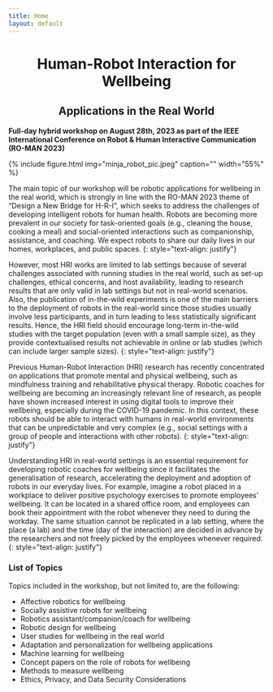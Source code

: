 ```yaml
---
title: Home
layout: default
---
```


<h1 style="text-align: center;"> Human-Robot Interaction for Wellbeing </h1>
<h2 style="text-align: center;">  Applications in the Real World </h2>

**Full-day hybrid workshop on August 28th, 2023 as part of the IEEE International Conference on Robot & Human Interactive Communication (RO-MAN 2023)**

{% include figure.html img="minja_robot_pic.jpeg" caption="" width="55%" %}

The main topic of our workshop will be robotic applications for wellbeing in the real world, which is strongly in line with the RO-MAN 2023 theme of “Design a New Bridge for H-R-I”, which seeks to address the challenges of developing intelligent robots for human health.
Robots are becoming more prevalent in our society for task-oriented goals (e.g., cleaning the house, cooking a meal) and social-oriented interactions such as companionship, assistance, and coaching. We expect robots to share our daily lives in our homes, workplaces, and public spaces. 
{: style="text-align: justify"}

However, most HRI works are limited to lab settings because of several challenges associated with running studies in the real world, such as set-up challenges, ethical concerns,  and host availability, leading to research results that are only valid in lab settings but not in real-world scenarios. Also, the publication of in-the-wild experiments is one of the main barriers to the deployment of robots in the real-world since those studies usually involve less participants, and in turn leading to less statistically significant results. Hence, the HRI field should encourage long-term in-the-wild studies with the target population (even with a small sample size), as they provide contextualised results not achievable in online or lab studies (which can include larger sample sizes). 
{: style="text-align: justify"}

Previous Human-Robot Interaction (HRI) research has recently concentrated on applications that promote mental and physical wellbeing, such as mindfulness training and rehabilitative physical therapy. Robotic coaches for wellbeing are becoming an increasingly relevant line of research, as people have shown increased interest in using digital tools to improve their wellbeing, especially during the COVID-19 pandemic. In this context, these robots should be able to interact with humans in real-world environments that can be unpredictable and very complex (e.g., social settings with a group of people and interactions with other robots). 
{: style="text-align: justify"}

Understanding HRI in real-world settings is an essential requirement for developing robotic coaches for wellbeing since it facilitates the generalisation of research, accelerating the deployment and adoption of robots in our everyday lives. For example, imagine a robot placed in a workplace to deliver positive psychology exercises to promote employees’ wellbeing. It can be located in a shared office room, and employees can book their appointment with the robot whenever they need to during the workday. The same situation cannot be replicated in a lab setting, where the place (a lab) and the time (day of the interaction) are decided in advance by the researchers and not freely picked by the employees whenever required.  
{: style="text-align: justify"}

### List of Topics
Topics included in the workshop, but not limited to, are the following:
- Affective robotics for wellbeing
- Socially assistive robots for wellbeing
- Robotics assistant/companion/coach for wellbeing
- Robotic design for wellbeing
- User studies for wellbeing in the real world
- Adaptation and personalization for wellbeing applications 
- Machine learning for wellbeing
- Concept papers on the role of robots for wellbeing
- Methods to measure wellbeing
- Ethics, Privacy, and Data Security Considerations

<!---

{% include figure.html img="huggable.jpg" alt="wellbeing-pic" caption="" width="95%" %}

Robots have found their way into society only for task-oriented goals, such as cleaning or cooking at home, entertaining at malls, and supporting workers in a job environment. Those robots can perform very restrictive and repetitive tasks without involving any human interaction. In recent years, there has been an increasing interest in companion robots that could support people for their entertainment or wellbeing, such as Amazon Astro (i.e., Alexa embedded into a wheel-robot) or the personal robot Jibo (i.e., developed by the MIT Media Lab to connect with people and being a robotic friend). The need to introduce companion robots in clinical (e.g., therapeutic centers, hospitals) and non-clinical (e.g., homes, work environments, malls) contexts have been boosted by the COVID-19 pandemic, where many people were forced to stay at home alone or with their relatives. This has caused many wellbeing issues, such as depression and anxiety, to mention only a few examples, and has resulted in a higher interest in assistive technology to alleviate the everyday burden. Socially Assistive Robots (SARs) are a promising venue to support people in their lives and help improve their wellbeing. However, due to the lack of large scale datasets obtained over longer periods of time SARs are very limited in their capabilities to continuously adapt to each user's needs and socio-emotionally connect with them. This often increases the risk of perceiving the robots as asocial leading to user disappointment and dissatisfaction, which are crucial in a domain that requires adaptation and socio-emotional behavior to increase robots’ social capabilities to promote wellbeing. 
{: style="text-align: justify"}

For example, consider a socially assistive robot placed in the university students' residential rooms. It can assist university students in their everyday life tasks and monitor their wellbeing during stressful periods of their uni life (e.g., mid-terms, finals). If the student is too stressed out or is close to burnout, the robot could perceive the emotional and mental state of the student - detecting the emotion, stress, and depression levels of the student - and adapt to the student’s needs, specifically it could respond empathically trying to support the student conversationally, and  promoting mindfulness sessions, or suggesting external support  (e.g., “I know that exams are really stressful, but you need to take some time for yourself, would you like to do a meditation session?”). In this situation, if a robot is not able to comfort the student properly (e.g., if the student is stressed out for university exams, the robot keeps reminding him/her about the deadlines), this leads to student’s frustration fueling the risk of perceiving the robot as asocial and reducing the student’s willingness to interact with it.
{: style="text-align: justify"}

### List of topics
Topics included in the workshop, but not limited to, are the following:
- Affective robotics for wellbeing
- Socially assistive robots for wellbeing
- Robotics assistant/companion/coach for wellbeing
- Robotic design for wellbeing
- User studies for wellbeing (both in lab and field)
- Adaptation and personalization for wellbeing applications 
- Machine learning for wellbeing
- Concept papers on the role of robots for wellbeing
- Methods to measure wellbeing
- Ethics, Privacy, and Data Security Considerations
-->
